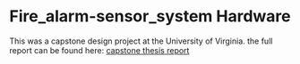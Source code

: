 # Fire_alarm-sensor_system Hardware
This was a capstone design project at the University of Virginia. 
the full report can be found here: [capstone thesis report](ECE_4440-4991-Design-Project-Final_Report.pdf)
